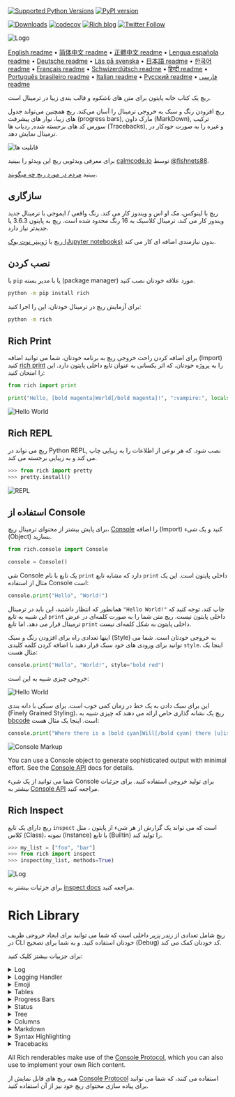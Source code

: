 [![Supported Python Versions](https://img.shields.io/pypi/pyversions/rich/10.11.0)](https://pypi.org/project/rich/) [![PyPI version](https://badge.fury.io/py/rich.svg)](https://badge.fury.io/py/rich)

[![Downloads](https://pepy.tech/badge/rich/month)](https://pepy.tech/project/rich)
[![codecov](https://img.shields.io/codecov/c/github/Textualize/rich?label=codecov&logo=codecov)](https://codecov.io/gh/willmcgugan/rich)
[![Rich blog](https://img.shields.io/badge/blog-rich%20news-yellowgreen)](https://www.willmcgugan.com/tag/rich/)
[![Twitter Follow](https://img.shields.io/twitter/follow/willmcgugan.svg?style=social)](https://twitter.com/willmcgugan)

![Logo](https://github.com/willmcgugan/rich/raw/master/imgs/logo.svg)

[English readme](https://github.com/willmcgugan/rich/blob/master/README.md)
 • [简体中文 readme](https://github.com/willmcgugan/rich/blob/master/README.cn.md)
 • [正體中文 readme](https://github.com/willmcgugan/rich/blob/master/README.zh-tw.md)
 • [Lengua española readme](https://github.com/willmcgugan/rich/blob/master/README.es.md)
 • [Deutsche readme](https://github.com/willmcgugan/rich/blob/master/README.de.md)
 • [Läs på svenska](https://github.com/willmcgugan/rich/blob/master/README.sv.md)
 • [日本語 readme](https://github.com/willmcgugan/rich/blob/master/README.ja.md)
 • [한국어 readme](https://github.com/willmcgugan/rich/blob/master/README.kr.md)
 • [Français readme](https://github.com/willmcgugan/rich/blob/master/README.fr.md)
 • [Schwizerdütsch readme](https://github.com/willmcgugan/rich/blob/master/README.de-ch.md)
 • [हिन्दी readme](https://github.com/willmcgugan/rich/blob/master/README.hi.md)
 • [Português brasileiro readme](https://github.com/willmcgugan/rich/blob/master/README.pt-br.md)
 • [Italian readme](https://github.com/willmcgugan/rich/blob/master/README.it.md)
 • [Русский readme](https://github.com/willmcgugan/rich/blob/master/README.ru.md)
 • [فارسی readme](https://github.com/willmcgugan/rich/blob/master/README.fa.md)

ریچ یک کتاب خانه پایتون برای متن های _باشکوه_ و قالب بندی زیبا در ترمینال است.

[ریچ](https://rich.readthedocs.io/en/latest/) افزودن رنگ و سبک به خروجی ترمینال را آسان می‌کند.
ریچ همچنین می‌تواند جدول های زیبا، نوار های پیشرفت
(progress bars),
مارک داون
(MarkDown),
ترکیب سورس کد های برجسته شده,
ردیاب ها
(Tracebacks),
و غیره را به صورت خودکار در ترمینال نمایش دهد.


![قابلیت ها](https://github.com/willmcgugan/rich/raw/master/imgs/features.png)

برای معرفی ویدئویی ریچ این ویدئو را ببینید [calmcode.io](https://calmcode.io/rich/introduction.html) توسط [@fishnets88](https://twitter.com/fishnets88).

ببینید [مردم در مورد ریچ چه میگویند](https://www.willmcgugan.com/blog/pages/post/rich-tweets/).

## سازگاری

ریچ با لینوکس، مک او اس و ویندوز کار می کند.
رنگ واقعی / ایموجی با ترمینال جدید ویندوز کار می کند، ترمینال کلاسیک به 16 رنگ محدود شده است.
ریچ به پایتون
3.6.3
یا جدیدتر نیاز دارد.

ریچ با  [ژوپیتر نوت بوک (Jupyter notebooks)](https://jupyter.org/)
بدون نیازمندی اضافه ای کار می کند.

## نصب کردن

با `pip`
یا با مدیر بسته (package manager)
مورد علاقه خودتان نصب کنید.

```sh
python -m pip install rich
```

برای آزمایش ریچ در ترمینال خودتان، این را اجرا کنید:

```sh
python -m rich
```

## Rich Print

برای اضافه کردن راحت خروجی ریچ به برنامه خودتان، شما می توانید اضافه (Import)
کنید [rich print](https://rich.readthedocs.io/en/latest/introduction.html#quick-start)
را به پروژه خودتان.
که اثر یکسانی به عنوان تابع داخلی پایتون دارد.
این را امتحان کنید:

```python
from rich import print

print("Hello, [bold magenta]World[/bold magenta]!", ":vampire:", locals())
```

![Hello World](https://github.com/willmcgugan/rich/raw/master/imgs/print.png)

## Rich REPL

ریچ می تواند در Python REPL,
نصب شود.
که هر نوعی از اطلاعات را به زیبایی چاپ می کند و به زیبایی برجسته می کند.

```python
>>> from rich import pretty
>>> pretty.install()
```

![REPL](https://github.com/willmcgugan/rich/raw/master/imgs/repl.png)

## استفاده از Console

برای پایش بیشتر از محتوای ترمینال ریچ،
[Console](https://rich.readthedocs.io/en/latest/reference/console.html#rich.console.Console)
را اضافه (Import)
کنید و یک شیء (Object) بسازید.

```python
from rich.console import Console

console = Console()
```

شی Console
یک تابع با نام `print`
دارد که مشابه تابع `print`
داخلی پایتون است.
این یک مثال از استفاده Console است:

```python
console.print("Hello", "World!")
```

همانطور که انتظار داشتید، این باید در ترمینال `"Hello World!"`
چاپ کند.
توجه کنید که این شبیه به تابع `print`
داخلی پایتون نیست.
ریچ متن شما را به صورت کلمه‌ای در عرض ترمینال قرار می دهد.
اما تابع `print`
داخلی پایتون به شکل کلمه‌ای نیست.

اینها تعدادی راه برای افزودن رنگ و سبک (Style)
به خروجی خودتان است.
شما می توانید برای ورودی های خود سبک قرار دهید با اضافه کردن کلمه کلیدی `style`.
اینجا یک مثال هست:

```python
console.print("Hello", "World!", style="bold red")
```

خروجی چیزی شبیه به این است:

![Hello World](https://github.com/willmcgugan/rich/raw/master/imgs/hello_world.png)

این برای سبک دادن به یک خط در زمان کمی خوب است.
برای سبکی با دانه بندی (Finely Grained Styling)،
ریچ یک نشانه گذاری خاص ارائه می دهند که چیزی شبیه به [bbcode](https://en.wikipedia.org/wiki/BBCode) است.
اینجا یک مثال هست:

```python
console.print("Where there is a [bold cyan]Will[/bold cyan] there [u]is[/u] a [i]way[/i].")
```

![Console Markup](https://github.com/willmcgugan/rich/raw/master/imgs/where_there_is_a_will.png)

You can use a Console object to generate sophisticated output with minimal effort. See the [Console API](https://rich.readthedocs.io/en/latest/console.html) docs for details.

شما می توانید از یک شیء Console
برای تولید خروجی استفاده کنید.
برای جزئیات بیشتر به [Console API](https://rich.readthedocs.io/en/latest/console.html) مراجعه کنید.

## Rich Inspect

ریچ دارای یک تابع `inspect`
است که می تواند یک گزارش از هر شیء از پایتون ، مثل کلاس (Class)،
نمونه (Instance)
یا تابع (Builtin)
را تولید کند.

```python
>>> my_list = ["foo", "bar"]
>>> from rich import inspect
>>> inspect(my_list, methods=True)
```

![Log](https://github.com/willmcgugan/rich/raw/master/imgs/inspect.png)

برای جزئیات بیشتر به [inspect docs](https://rich.readthedocs.io/en/latest/reference/init.html#rich.inspect) مراجعه کنید.

# Rich Library

ریچ شامل تعدادی از 
_رندر پزیر_
داخلی است که شما می توانید برای ایجاد خروجی ظریف در CLI
خودتان استفاده کنید.
و به شما برای تصحیح
(Debug)
کد خودتان کمک می کند.

برای جزییات بیشتز کلیک کنید:

<details>
<summary>Log</summary>

شیء Console دارای یک تابع `log()`
است که به شکلی از `print()` است،
اما همچنان یک ستون برای الان رندر می کند و فایل و خط که کد را تولید کرده است.
به صورت عادی ریچ  برجسته می کند علامت ها را برای ساختار های پایتون و برای رشته
(String)
های
repr.
اگر شما یک مجموعه
(دیکشنری یا لیست)
را چاپ کنید، ریچ به زیبایی آن را در فضای موجود چاپ می کند.
این یک مثال از برخی ویژگی های آن است:


```python
from rich.console import Console
console = Console()

test_data = [
    {"jsonrpc": "2.0", "method": "sum", "params": [None, 1, 2, 4, False, True], "id": "1",},
    {"jsonrpc": "2.0", "method": "notify_hello", "params": [7]},
    {"jsonrpc": "2.0", "method": "subtract", "params": [42, 23], "id": "2"},
]

def test_log():
    enabled = False
    context = {
        "foo": "bar",
    }
    movies = ["Deadpool", "Rise of the Skywalker"]
    console.log("Hello from", console, "!")
    console.log(test_data, log_locals=True)


test_log()
```

در بالا خروجی زیر را دریافت می کنید:

![Log](https://github.com/willmcgugan/rich/raw/master/imgs/log.png)

به
`log_locals`
ها توجه کنید،
که یک جدول که شامل متغیر های محلی است خروجی می دهد.
جایی که تابع log
صدا زده می شود.

تابع log
باید استفاده شود برای گزارش در ترمینال برای برنامه های بلند مدت مانند سرور،
اما یک کمک برای تصحیح برخی از خطاهای برنامه است.

</details>
<details>
<summary>Logging Handler</summary>

شما می توانید از
[Handler class](https://rich.readthedocs.io/en/latest/logging.html)
های داخلی برای اصلاح و رنگی کردن خروجی از ماژول گزارش پایتون
(Python's logging module) استفاده کنید.
این یک مثال از خروجی را نشان می دهد:

![Logging](https://github.com/willmcgugan/rich/raw/master/imgs/logging.png)

</details>

<details>
<summary>Emoji</summary>

برای افزودن یک ایموجی به خروجی ترمینال، اسم را بین دو نقطه
(colon)
قرار دهید.
این یک مثال است:

```python
>>> console.print(":smiley: :vampire: :pile_of_poo: :thumbs_up: :raccoon:")
😃 🧛 💩 👍 🦝
```

Please use this feature wisely.

</details>

<details>
<summary>Tables</summary>

ریچمی تواند 
[جدول های انعطاف پذیر](https://rich.readthedocs.io/en/latest/tables.html)
با کارکتر های یونیکد بسازد.

![table movie](https://github.com/willmcgugan/rich/raw/master/imgs/table_movie.gif)

انیمشن بالا با استفاده از
[table_movie.py](https://github.com/willmcgugan/rich/blob/master/examples/table_movie.py)
در دایرکتوری تست ساخته شده است.

این یک مثال ساده از جدول است:

```python
from rich.console import Console
from rich.table import Table

console = Console()

table = Table(show_header=True, header_style="bold magenta")
table.add_column("Date", style="dim", width=12)
table.add_column("Title")
table.add_column("Production Budget", justify="right")
table.add_column("Box Office", justify="right")
table.add_row(
    "Dec 20, 2019", "Star Wars: The Rise of Skywalker", "$275,000,000", "$375,126,118"
)
table.add_row(
    "May 25, 2018",
    "[red]Solo[/red]: A Star Wars Story",
    "$275,000,000",
    "$393,151,347",
)
table.add_row(
    "Dec 15, 2017",
    "Star Wars Ep. VIII: The Last Jedi",
    "$262,000,000",
    "[bold]$1,332,539,889[/bold]",
)

console.print(table)
```

این کد خروجی زیر را تولید می کند:

![table](https://github.com/willmcgugan/rich/raw/master/imgs/table.png)

توجه داشته باشید که نشانه گذاری کنسول به همان روش 
`print()` و `log()`
ارائه می شود.
در واقع، هر چیزی که توسط
Rich
قابل رندر است در هدرها / ردیف ها (حتی جداول دیگر) ممکن است گنجانده شود.

کلاس
`Table`
به اندازه کافی هوشمند است که اندازه ستون ها را متناسب با عرض موجود ترمینال تغییر دهد و متن را در صورت لزوم بسته بندی کند.
این همان مثال با ترمینال کوچکتر است:

![table2](https://github.com/willmcgugan/rich/raw/master/imgs/table2.png)

</details>

<details>
<summary>Progress Bars</summary>

ریچ
می تواند چندین نوار پیشرفت بدون نا هماهنگی برای پیگیری وظایف طولانی مدت ارائه دهد.


For basic usage, wrap any sequence in the `track` function and iterate over the result. Here's an example:

برای استفاده اولیه، هر دنباله ای را در تابع
`track`
روی نتیجه تکرار کنید. در اینجا یک مثال است:

```python
from rich.progress import track

for step in track(range(100)):
    do_step(step)
```

اضافه کردن چندین نوار پیشرفت خیلی سخت نیست. در اینجا یک مثال آورده شده است:



![progress](https://github.com/willmcgugan/rich/raw/master/imgs/progress.gif)

ستون ها ممکن است به گونه ای پیکربندی شوند که جزئیاتی را که می خواهید نشان دهند. ستون های داخلی شامل درصد کامل، اندازه فایل، سرعت فایل و زمان باقی مانده است. در اینجا مثال دیگری وجود دارد که دانلود در حال انجام را نشان می دهد:

![progress](https://github.com/willmcgugan/rich/raw/master/imgs/downloader.gif)

برای اینکه خودتان این را امتحان کنید،
[examples/downloader.py](https://github.com/willmcgugan/rich/blob/master/examples/downloader.py)
را ببینید که می‌تواند چندین
URL
را به طور همزمان بارگیری کند و پیشرفت را نشان دهد.

</details>

<details>
<summary>Status</summary>

برای موقعیت هایی که محاسبه پیشرفت دشوار است، می توانید از روش [status](https://rich.readthedocs.io/en/latest/reference/console.html#rich.console.Console.status)
استفاده کنید که یک انیمیشن و پیام چرخنده
(spinner)
را نمایش می‌دهد. این انیمیشن شما را از استفاده عادی از کنسول باز نمی دارد. در اینجا یک مثال است:

```python
from time import sleep
from rich.console import Console

console = Console()
tasks = [f"task {n}" for n in range(1, 11)]

with console.status("[bold green]Working on tasks...") as status:
    while tasks:
        task = tasks.pop(0)
        sleep(1)
        console.log(f"{task} complete")
```

این کد خروجی زیر را در ترمینال ایجاد می کند.

![status](https://github.com/willmcgugan/rich/raw/master/imgs/status.gif)

در انیمیشن های چرخنده از
[cli-spinners](https://www.npmjs.com/package/cli-spinners)
استفاده شده است.
می توانید با تعیین پارامتر
`spinner`
یک چرخنده را انتخاب کنید. برای مشاهده دستور زیر را اجرا کنید:

```
python -m rich.spinner
```

دستور بالا خروجی زیر را در ترمینال ایجاد می کند:

![spinners](https://github.com/willmcgugan/rich/raw/master/imgs/spinners.gif)

</details>

<details>
<summary>Tree</summary>

ریچ می تواند یک
[tree](https://rich.readthedocs.io/en/latest/tree.html)
را با خطوط راهنما نمایش دهد. درخت
`tree`
برای نمایش ساختار فایل یا هر داده سلسله مراتبی دیگر خوب است.

برچسب های
`labels`
درخت می توانند متن ساده یا هر چیز دیگری که ریچ می تواند نمایش دهد باشد. برای نمایش موارد دستور زیر را اجرا کنید:

```
python -m rich.tree
```

این کد خروجی زیر را ایجاد می کند:

![markdown](https://github.com/willmcgugan/rich/raw/master/imgs/tree.png)

See the [tree.py](https://github.com/willmcgugan/rich/blob/master/examples/tree.py) example for a script that displays a tree view of any directory, similar to the linux `tree` command.

مثال
[این]
را برای اسکریپتی ببینید که نمایش درختی از هر دایرکتوری را نمایش می دهد، شبیه به فرمان 
`tree`
در لینوکس است.

</details>

<details>
<summary>Columns</summary>

ریچ می تواند محتوا را به صورت 
[منظم](https://rich.readthedocs.io/en/latest/columns.html)
با عرض مساوی یا بهینه ارائه دهد.
در اینجا یک کلون بسیار ابتدایی از دستور
ls
در
(مک او اس / لینوکس)
وجود دارد که فهرست دایرکتوری را در ستون ها نمایش می دهد:

```python
import os
import sys

from rich import print
from rich.columns import Columns

directory = os.listdir(sys.argv[1])
print(Columns(directory))
```

تصویر زیر خروجی از
[columns example](https://github.com/willmcgugan/rich/blob/master/examples/columns.py)
است که داده های استخراج شده از یک
API
را در ستون ها نمایش می دهد:

![columns](https://github.com/willmcgugan/rich/raw/master/imgs/columns.png)

</details>

<details>
<summary>Markdown</summary>

ریچ می تواند
[markdown](https://rich.readthedocs.io/en/latest/markdown.html)
را رندر کند و کار خوبی برای ترجمه آن در ترمینال انجام دهد.

برای رندر کردن مارک دون، کلاس
`Markdown`
را وارد کنید و آن را با رشته ای
`Str`
حاوی کد مارک دون است بسازید.
سپس آن را در کنسول چاپ کنید.
در اینجا یک مثال است:

```python
from rich.console import Console
from rich.markdown import Markdown

console = Console()
with open("README.md") as readme:
    markdown = Markdown(readme.read())
console.print(markdown)
```

خروجی اند کد چیزی شبیه به این را تولید می کند:

![markdown](https://github.com/willmcgugan/rich/raw/master/imgs/markdown.png)

</details>

<details>
<summary>Syntax Highlighting</summary>

ریچ از کتابخانه
[pygments](https://pygments.org/)
برای پیاده سازی
[syntax](https://rich.readthedocs.io/en/latest/syntax.html)
استفاده می کند.
استفاده
`syntax`
مشابه استفاده مارک دون است.
یک شی
`Syntax`
بسازید و آن را در کنسول چاپ کنید.
در اینجا یک مثال است:

```python
from rich.console import Console
from rich.syntax import Syntax

my_code = '''
def iter_first_last(values: Iterable[T]) -> Iterable[Tuple[bool, bool, T]]:
    """Iterate and generate a tuple with a flag for first and last value."""
    iter_values = iter(values)
    try:
        previous_value = next(iter_values)
    except StopIteration:
        return
    first = True
    for value in iter_values:
        yield first, False, previous_value
        first = False
        previous_value = value
    yield first, True, previous_value
'''
syntax = Syntax(my_code, "python", theme="monokai", line_numbers=True)
console = Console()
console.print(syntax)
```

این کد خروجی زیر را ایجاد می کند:

![syntax](https://github.com/willmcgugan/rich/raw/master/imgs/syntax.png)

</details>

<details>
<summary>Tracebacks</summary>

ریچ می تواند
[tracebacks](https://rich.readthedocs.io/en/latest/traceback.html)
های زیبا را نمایش دهد که خواندن آن آسان تر است و کد بیشتری را نسبت به 
`traceback`
های استاندارد پایتون نشان می دهد.
می توانید ریچ را به عنوان کنترل کننده اصلی 
`tracebacks`
تنظیم کنید تا همه استثناهای کشف نشده توسط ریچ ارائه شوند.

در اینجا این را در مک او اس نمایش می دهد (در لینوکس مشابه این است):

![traceback](https://github.com/willmcgugan/rich/raw/master/imgs/traceback.png)

</details>

All Rich renderables make use of the [Console Protocol](https://rich.readthedocs.io/en/latest/protocol.html), which you can also use to implement your own Rich content.

همه ریچ های قابل نمایش از
[Console Protocol](https://rich.readthedocs.io/en/latest/protocol.html)
استفاده می کنند،
که شما می توانید برای پیاده سازی محتوای ریچ خود نیز از آن استفاده کنید.